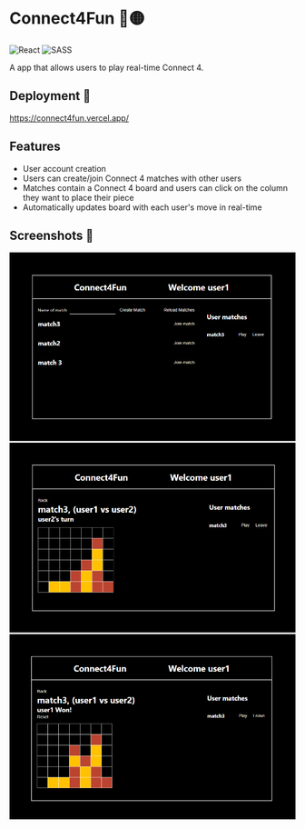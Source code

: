 # Connect4Fun 🔴🟡

![React](https://img.shields.io/badge/react-%2320232a.svg?style=for-the-badge&logo=react&logoColor=%2361DAFB)
![SASS](https://img.shields.io/badge/SASS-hotpink.svg?style=for-the-badge&logo=SASS&logoColor=white)

A app that allows users to play real-time Connect 4.

## Deployment 🚀

https://connect4fun.vercel.app/

## Features

- User account creation
- Users can create/join Connect 4 matches with other users
- Matches contain a Connect 4 board and users can click on the column they want to place their piece
- Automatically updates board with each user's move in real-time

## Screenshots 📸

![App Screenshot 1](./README_images/Screenshot%202024-01-03%20165751.png)
![App Screenshot 2](./README_images/Screenshot%202024-01-03%20170011.png)
![App Screenshot 3](./README_images/Screenshot%202024-01-03%20170035.png)
